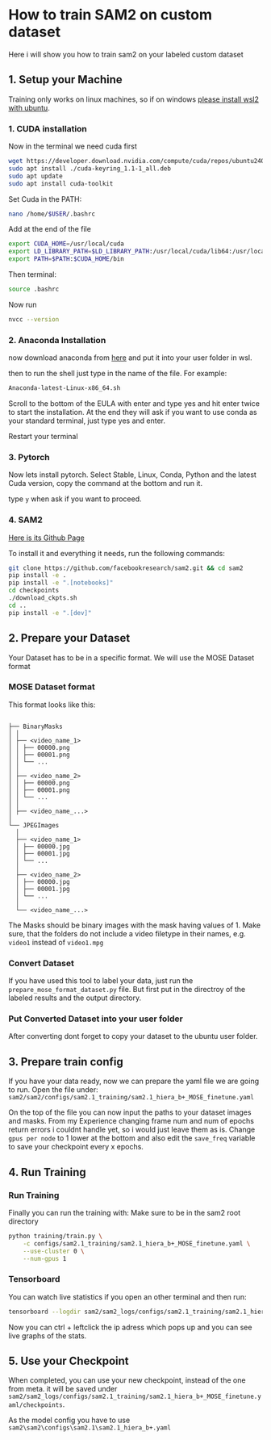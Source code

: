 # How to train SAM2 on custom dataset

Here i will show you how to train sam2 on your labeled custom dataset

## 1. Setup your Machine

Training only works on linux machines, so if on windows [please install wsl2 with ubuntu](https://learn.microsoft.com/en-us/windows/wsl/install).

### 1. CUDA installation

Now in the terminal we need cuda first

``` bash
wget https://developer.download.nvidia.com/compute/cuda/repos/ubuntu2404/x86_64/cuda-keyring_1.1-1_all.deb
sudo apt install ./cuda-keyring_1.1-1_all.deb
sudo apt update
sudo apt install cuda-toolkit
```

Set Cuda in the PATH:

```bash
nano /home/$USER/.bashrc
```

Add at the end of the file

``` bash
export CUDA_HOME=/usr/local/cuda
export LD_LIBRARY_PATH=$LD_LIBRARY_PATH:/usr/local/cuda/lib64:/usr/local/cuda/extras/CUPTI/lib64
export PATH=$PATH:$CUDA_HOME/bin
```

Then terminal:

``` bash
source .bashrc
```

Now run

``` bash
nvcc --version
```

### 2. Anaconda Installation

now download anaconda from [here](https://www.anaconda.com/download/success) and put it into your user folder in wsl.

then to run the shell just type in the name of the file. For example:

``` bash
Anaconda-latest-Linux-x86_64.sh
```

Scroll to the bottom of the EULA with enter and type yes and hit enter twice to start the installation.
At the end they will ask if you want to use conda as your standard terminal, just type yes and enter.

Restart your terminal

### 3. Pytorch

Now lets install pytorch. Select Stable, Linux, Conda, Python and the latest Cuda version, copy the command at the bottom and run it.

type `y` when ask if you want to proceed.

### 4. SAM2

[Here is its Github Page](https://github.com/facebookresearch/sam2)

To install it and everything it needs, run the following commands:

```bash
git clone https://github.com/facebookresearch/sam2.git && cd sam2
pip install -e .
pip install -e ".[notebooks]"
cd checkpoints
./download_ckpts.sh
cd ..
pip install -e ".[dev]"
```

## 2. Prepare your Dataset

Your Dataset has to be in a specific format. We will use the MOSE Dataset format

### MOSE Dataset format

This format looks like this:

``` text

├── BinaryMasks
│ │ 
│ ├── <video_name_1>
│ │ ├── 00000.png
│ │ ├── 00001.png
│ │ └── ...
│ │ 
│ ├── <video_name_2>
│ │ ├── 00000.png
│ │ ├── 00001.png
│ │ └── ...
│ │ 
│ ├── <video_name_...>
│ 
└── JPEGImages
  │ 
  ├── <video_name_1>
  │ ├── 00000.jpg
  │ ├── 00001.jpg
  │ └── ...
  │ 
  ├── <video_name_2>
  │ ├── 00000.jpg
  │ ├── 00001.jpg
  │ └── ...
  │ 
  └── <video_name_...>
```

The Masks should be binary images with the mask having values of 1.
Make sure, that the folders do not include a video filetype in their names, e.g. ``video1`` instead of ``video1.mpg``

### Convert Dataset

If you have used this tool to label your data, just run the `prepare_mose_format_dataset.py` file. But first put in the directroy of the labeled results and the output directory.

### Put Converted Dataset into your user folder

After converting dont forget to copy your dataset to the ubuntu user folder.

## 3. Prepare train config

If you have your data ready, now we can prepare the yaml file we are going to run.
Open the file under:
`sam2/sam2/configs/sam2.1_training/sam2.1_hiera_b+_MOSE_finetune.yaml`

On the top of the file you can now input the paths to your dataset images and masks.
From my Experience changing frame num and num of epochs return errors i couldnt handle yet, so i would just leave them as is.
Change `gpus per node` to 1 lower at the bottom and also edit the `save_freq` variable to save your checkpoint every x epochs.

## 4. Run Training

### Run Training

Finally you can run the training with:
Make sure to be in the sam2 root directory

```bash
python training/train.py \
    -c configs/sam2.1_training/sam2.1_hiera_b+_MOSE_finetune.yaml \
    --use-cluster 0 \
    --num-gpus 1
```

### Tensorboard

You can watch live statistics if you open an other terminal and then run:

```bash
tensorboard --logdir sam2/sam2_logs/configs/sam2.1_training/sam2.1_hiera_b+_MOSE_finetune.yaml/tensorboard
```

Now you can ctrl + leftclick the ip adress which pops up and you can see live graphs of the stats.

## 5. Use your Checkpoint

When completed, you can use your new checkpoint, instead of the one from meta. it will be saved under
  ``sam2/sam2_logs/configs/sam2.1_training/sam2.1_hiera_b+_MOSE_finetune.yaml/checkpoints``.

As the model config you have to use `sam2\sam2\configs\sam2.1\sam2.1_hiera_b+.yaml`
